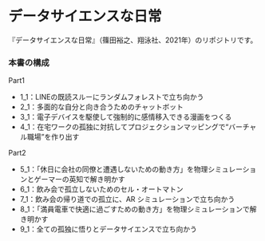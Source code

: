 # データサイエンスな日常
『データサイエンスな日常』（篠田裕之、翔泳社、2021年）のリポジトリです。

### 本書の構成
Part1
- 1_1：LINEの既読スルーにランダムフォレストで⽴ち向かう
- 2_1：多⾯的な⾃分と向き合うためのチャットボット
- 3_1：電⼦デバイスを駆使して強制的に感情移⼊できる漫画をつくる
- 4_1：在宅ワークの孤独に対抗してプロジェクションマッピングで“バーチャル職場”を作り出す
 
Part2
- 5_1：「休⽇に会社の同僚と遭遇しないための動き⽅」を物理シミュレーションとゲーマーの英知で解き明かす
- 6_1：飲み会で孤⽴しないためのセル・オートマトン
- 7_1：飲み会の帰り道での孤⽴に、AR シミュレーションで⽴ち向かう
- 8_1：「満員電⾞で快適に過ごすための動き⽅」を物理シミュレーションで解き明かす
- 9_1：全ての孤独に悟りとデータサイエンスで⽴ち向かう
